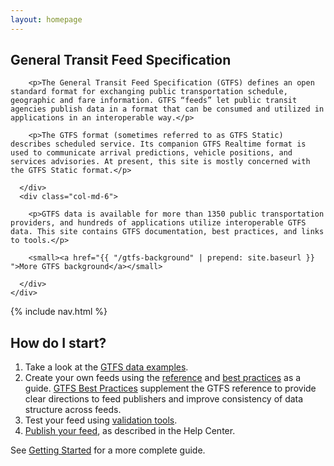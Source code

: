 ```yaml
---
layout: homepage
---
```

<section id="gtfs-overview" class="jumbotron">
  <div class="container">
    <div class="row">
      <div class="col-xs-12">
        <h1>General Transit Feed Specification</h1>
      </div>
      <div class="col-md-6">

        <p>The General Transit Feed Specification (GTFS) defines an open standard format for exchanging public transportation schedule, geographic and fare information. GTFS “feeds” let public transit agencies publish data in a format that can be consumed and utilized in applications in an interoperable way.</p>

        <p>The GTFS format (sometimes referred to as GTFS Static) describes scheduled service. Its companion GTFS Realtime format is used to communicate arrival predictions, vehicle positions, and services advisories. At present, this site is mostly concerned with the GTFS Static format.</p>

      </div>
      <div class="col-md-6">

        <p>GTFS data is available for more than 1350 public transportation providers, and hundreds of applications utilize interoperable GTFS data. This site contains GTFS documentation, best practices, and links to tools.</p>

        <small><a href="{{ "/gtfs-background" | prepend: site.baseurl }} ">More GTFS background</a></small>

      </div>
    </div>
  </div>
</section>

{% include nav.html %}

<section id="how-do-i-start">
  <div class="container">
    <div class="col-xs-12 col-lg-6">
      <h2>How do I start?</h2>
      <ol>
        <li>Take a look at the <a href="{{ "/examples" | prepend: site.baseurl }}">GTFS data examples</a>.</li>
        <li>Create your own feeds using the <a href="{{ "/reference" | prepend: site.baseurl }}">reference</a> and <a href="{{ "/best-practices" | prepend: site.baseurl }}">best practices</a> as a guide. <a href="{{ "/best-practices" | prepend: site.baseurl }}">GTFS Best Practices</a> supplement the GTFS reference to provide clear directions to feed publishers and improve consistency of data structure across feeds.</li>
        <li>Test your feed using <a href="{{ "/testing" | prepend: site.baseurl }}">validation tools</a>.</li>
        <li><a href="{{ "/getting-started/#making-a-transit-feed-publicly-available" | prepend: site.baseurl }}">Publish your feed</a>, as described in the Help Center.</li>
      </ol>
      <p>See <a href="{{ "/getting-started" | prepend: site.baseurl }}">Getting Started</a> for a more complete guide.</p>
    </div>
  </div>
</section>
